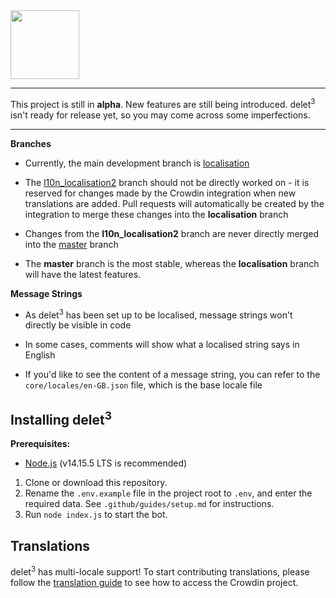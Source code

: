 <img src="https://i.imgur.com/8Nn68vR.png" height="110">

---

This project is still in **alpha**. New features are still being introduced. delet<sup>3</sup> isn't ready for release yet, so you may come across some imperfections.

---

**Branches**

- Currently, the main development branch is [localisation](https://github.com/suvanl/delet3/tree/localisation)

- The [l10n_localisation2](https://github.com/suvanl/delet3/tree/l10n_localisation2) branch should not be directly worked on - it is reserved for changes made by the Crowdin integration when new translations are added. Pull requests will automatically be created by the integration to merge these changes into the **localisation** branch

- Changes from the **l10n_localisation2** branch are never directly merged into the [master](https://github.com/suvanl/delet3/tree/master) branch

- The **master** branch is the most stable, whereas the **localisation** branch will have the latest features.


**Message Strings**
- As delet<sup>3</sup> has been set up to be localised, message strings won't directly be visible in code

- In some cases, comments will show what a localised string says in English

- If you'd like to see the content of a message string, you can refer to the `core/locales/en-GB.json` file, which is the base locale file

## Installing delet<sup>3</sup>

**Prerequisites:**
- [Node.js](https://nodejs.org/en/) (v14.15.5 LTS is recommended)


1. Clone or download this repository.
2. Rename the `.env.example` file in the project root to `.env`, and enter the required data. See `.github/guides/setup.md` for instructions.
3. Run `node index.js` to start the bot.

## Translations
delet<sup>3</sup> has multi-locale support! To start contributing translations, please follow the [translation guide](https://gist.github.com/suvanl/d349831795a0a70de58ba08791dcb539) to see how to access the Crowdin project.